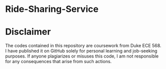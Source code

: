 # Ride-Sharing-Service
# Disclaimer
The codes contained in this repository are coursework from Duke ECE 568. I have published it on GitHub solely for personal learning and job-seeking purposes. If anyone plagiarizes or misuses this code, I am not responsible for any consequences that arise from such actions.
